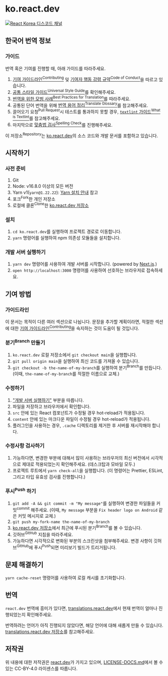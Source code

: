 # ko.react.dev

[![React Korea 디스코드 채널](https://dcbadge.vercel.app/api/server/YXdTyCh5KF)](https://discord.gg/YXdTyCh5KF)

## 한국어 번역 정보

### 가이드

번역 혹은 기여를 진행할 때, 아래 가이드를 따라주세요.

1. [기여 가이드라인<sup>Contributing</sup>](/CONTRIBUTING.md) 및 [기여자 행동 강령 규약<sup>Code of Conduct</sup>](/CODE_OF_CONDUCT.md)을 따르고 있습니다.
1. [공통 스타일 가이드<sup>Universal Style Guide</sup>](/wiki/universal-style-guide.md)를 확인해주세요.
1. [번역을 위한 모범 사례<sup>Best Practices for Translation</sup>](/wiki/best-practices-for-translation.md)를 따라주세요.
1. 공통된 단어 번역을 위해 [번역 용어 정리<sup>Translate Glossary</sup>](/wiki/translate-glossary.md)를 참고해주세요.
1. 끌어오기 요청<sup>Pull Request</sup>시 테스트를 통과하지 못할 경우, [`textlint` 가이드<sup>What is Textlint</sup>](/wiki/textlint/what-is-textlint.md)를 참고해주세요.
1. 마지막으로 [맞춤법 검사<sup>Spelling Check</sup>](https://nara-speller.co.kr/speller/)를 진행해주세요.

이 저장소<sup>Repository</sup>는 [ko.react.dev](https://ko.react.dev/)의 소스 코드와 개발 문서를 포함하고 있습니다.

## 시작하기

### 사전 준비

1. Git
1. Node: v16.8.0 이상의 모든 버전
1. Yarn v1(`yarn@1.22.22`): [Yarn 설치 안내](https://yarnpkg.com/lang/en/docs/install/) 참고
1. 포크<sup>Fork</sup>한 개인 저장소
1. 로컬에 클론<sup>Clone</sup>한 [ko.react.dev 저장소](https://github.com/reactjs/ko.react.dev)

### 설치

1. `cd ko.react.dev`를 실행하여 프로젝트 경로로 이동합니다.
1. `yarn` 명령어를 실행하여 npm 의존성 모듈들을 설치합니다.

### 개발 서버 실행하기

1. `yarn dev` 명령어를 사용하여 개발 서버를 시작합니다. (powered by [Next.js](https://nextjs.org).)
1. `open http://localhost:3000` 명령어를 사용하여 선호하는 브라우저로 접속하세요.

## 기여 방법

### 가이드라인

이 문서는 목적이 다른 여러 섹션으로 나뉩니다. 문장을 추가할 계획이라면, 적절한 섹션에 대한 [기여 가이드라인<sup>Contributing</sup>](/CONTRIBUTING.md)을 숙지하는 것이 도움이 될 것입니다.

### 분기<sup>Branch</sup> 만들기

1. `ko.react.dev` 로컬 저장소에서 `git checkout main`을 실행합니다.
1. `git pull origin main`을 실행하여 최신 코드를 가져올 수 있습니다.
1. `git checkout -b the-name-of-my-branch`를 실행하여 분기<sup>Branch</sup>를 만듭니다. (이때, `the-name-of-my-branch`를 적절한 이름으로 교체.)

### 수정하기

1. ["개발 서버 실행하기"](#개발-서버-실행하기) 부분을 따릅니다.
1. 파일을 저장하고 브라우저에서 확인합니다.
1. `src` 안에 있는 React 컴포넌트가 수정될 경우 hot-reload가 적용됩니다.
1. `content` 안에 있는 마크다운 파일이 수정될 경우 hot-reload가 적용됩니다.
1. 플러그인을 사용하는 경우, `.cache` 디렉토리를 제거한 후 서버를 재시작해야 합니다.

### 수정사항 검사하기

1. 가능하다면, 변경한 부분에 대해서 많이 사용하는 브라우저의 최신 버전에서 시각적으로 제대로 적용되었는지 확인해주세요. (데스크탑과 모바일 모두.)
1. 프로젝트 루트에서 `yarn check-all`을 실행합니다. (이 명령어는 Prettier, ESLint, 그리고 타입 유효성 검사를 진행합니다.)

### 푸시<sup>Push</sup> 하기

1. `git add -A && git commit -m "My message"`를 실행하여 변경한 파일들을 커밋<sup>commit</sup> 해주세요. (이때, `My message` 부분을 `Fix header logo on Android` 같은 커밋 메시지로 교체.)
1. `git push my-fork-name the-name-of-my-branch`
1. [ko.react.dev 저장소](https://github.com/reactjs/ko.react.dev)에서 최근에 푸시된 분기<sup>Branch</sup>를 볼 수 있습니다.
1. 깃허브<sup>GitHub</sup> 지침을 따라주세요.
1. 가능하다면 시각적으로 변화된 부분의 스크린샷을 첨부해주세요. 변경 사항이 깃허브<sup>GitHub</sup>에 푸시<sup>Push</sup>되면 미리보기 빌드가 트리거됩니다.

## 문제 해결하기

`yarn cache-reset` 명령어를 사용하여 로컬 캐시를 초기화합니다.

## 번역

`react.dev` 번역에 흥미가 있다면, [translations.react.dev](https://translations.react.dev/)에서 현재 번역이 얼마나 진행되었는지 확인해주세요.

번역하려는 언어가 아직 진행되지 않았다면, 해당 언어에 대해 새롭게 만들 수 있습니다. [translations.react.dev 저장소](https://github.com/reactjs/translations.react.dev)를 참고해주세요.

## 저작권

위 내용에 대한 저작권은 [react.dev](https://react.dev)가 가지고 있으며, [LICENSE-DOCS.md](/LICENSE-DOCS.md)에서 볼 수 있는 CC-BY-4.0 라이센스를 따릅니다.
